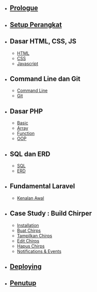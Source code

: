 -   ## [Prologue](/welcome)

-   ## [Setup Perangkat](/setup)

-   ## Dasar HTML, CSS, JS
    -   [HTML](/basic/html)
    -   [CSS](/basic/css)
    -   [Javascript](/basic/js)

-   ## Command Line dan Git
    -   [Command Line](/basic/cli)
    -   [Git](/basic/git)

-   ## Dasar PHP
    -   [Basic](/php/basic)
    -   [Array](/php/array)
    -   [Function](/php/function)
    -   [OOP](/php/oop)

-   ## SQL dan ERD
    -   [SQL](/basic/sql)
    -   [ERD](/basic/erd)

-   ## Fundamental Laravel
    -   [Kenalan Awal](/laravel/intro)
-   ## Case Study : Build Chirper
    -   [Installation](/chirper/installation)
    -   [Buat Chirps](/chirper/creating-chirps)
    -   [Tampilkan Chirps](/chirper/showing-chirps)
    -   [Edit Chirps](/chirper/editing-chirps)
    -   [Hapus Chirps](/chirper/deleting-chirps)
    -   [Notifications & Events](/chirper/notifications-and-events)

-   ## [Deploying](/deploying)
-   ## [Penutup](/conclusion)
